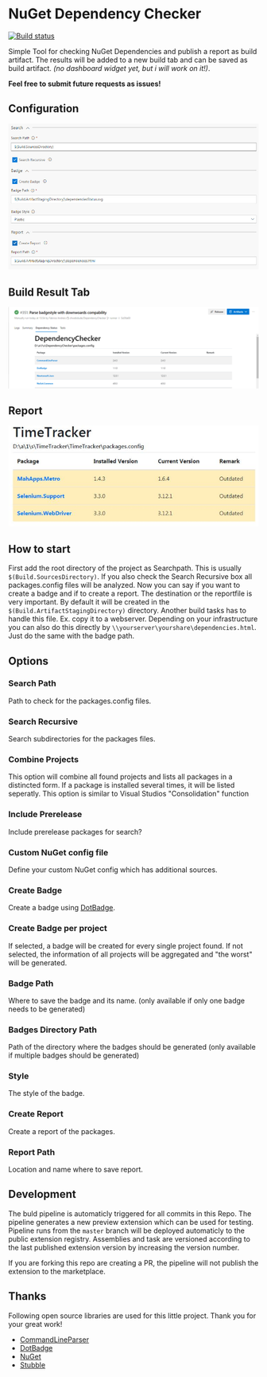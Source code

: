 # NuGet Dependency Checker

[![Build status](https://dev.azure.com/webdude/DependencyChecker/_apis/build/status/DependencyChecker)](https://dev.azure.com/webdude/DependencyChecker/_build/latest?definitionId=22)

Simple Tool for checking NuGet Dependencies and publish a report as build artifact. The results will be added to a new build tab and can be saved as build artifact. *(no dashboard widget yet, but i will work on it!)*.

**Feel free to submit future requests as issues!**

## Configuration
![Overview](https://raw.githubusercontent.com/chwebdude/DependencyChecker/master/images/overview.jpg)

## Build Result Tab
![Build Result Tab](https://raw.githubusercontent.com/chwebdude/DependencyChecker/master/images/reportTab.png)

## Report
![Report](https://raw.githubusercontent.com/chwebdude/DependencyChecker/master/images/report.jpg)

## How to start

First add the root directory of the project as Searchpath. This is usually `$(Build.SourcesDirectory)`. If you also check the Search Recursive box all packages.config files will be analyzed.
Now you can say if you want to create a badge and if to create a report. The destination or the reportfile is very important. By default it will be created in the `$(Build.ArtifactStagingDirectory)` directory. Another build tasks has to handle this file. Ex. copy it to a webserver. Depending on your infrastructure you can also do this directly by `\\yourserver\yourshare\dependencies.html`. Just do the same with the badge path.

## Options

### Search Path
Path to check for the packages.config files.

### Search Recursive
Search subdirectories for the packages files.

### Combine Projects
This option will combine all found projects and lists all packages in a distincted form. If a package is installed several times, it will be listed seperatly. This option is similar to Visual Studios "Consolidation" function

### Include Prerelease
Include prerelease packages for search?

### Custom NuGet config file
Define your custom NuGet config which has additional sources.

### Create Badge
Create a badge using [DotBadge](https://github.com/rebornix/DotBadge).

### Create Badge per project
If selected, a badge will be created for every single project found. If not selected, the information of all projects will be aggregated and "the worst" will be generated.

### Badge Path
Where to save the badge and its name. (only available if only one badge needs to be generated)

### Badges Directory Path
Path of the directory where the badges should be generated (only available if multiple badges should be generated)

### Style
The style of the badge.

### Create Report
Create a report of the packages.

### Report Path
Location and name where to save report.

## Development

The buld pipeline is automaticly triggered for all commits in this Repo. The pipeline generates a new preview extension which can be used for testing.
Pipeline runs from the `master` branch will be deployed automaticly to the public extension registry. 
Assemblies and task are versioned according to the last published extension version by increasing the version number.

If you are forking this repo are creating a PR, the pipeline will not publish the extension to the marketplace.

## Thanks
Following open source libraries are used for this little project. Thank you for your great work!
* [CommandLineParser](https://github.com/commandlineparser/commandline)
* [DotBadge](https://github.com/rebornix/DotBadge)
* [NuGet](https://github.com/NuGet/Home)
* [Stubble](https://github.com/stubbleorg/stubble)
